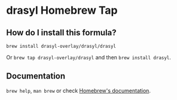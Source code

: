 # drasyl Homebrew Tap

## How do I install this formula?
`brew install drasyl-overlay/drasyl/drasyl`

Or `brew tap drasyl-overlay/drasyl` and then `brew install drasyl`.

## Documentation
`brew help`, `man brew` or check [Homebrew's documentation](https://docs.brew.sh).
